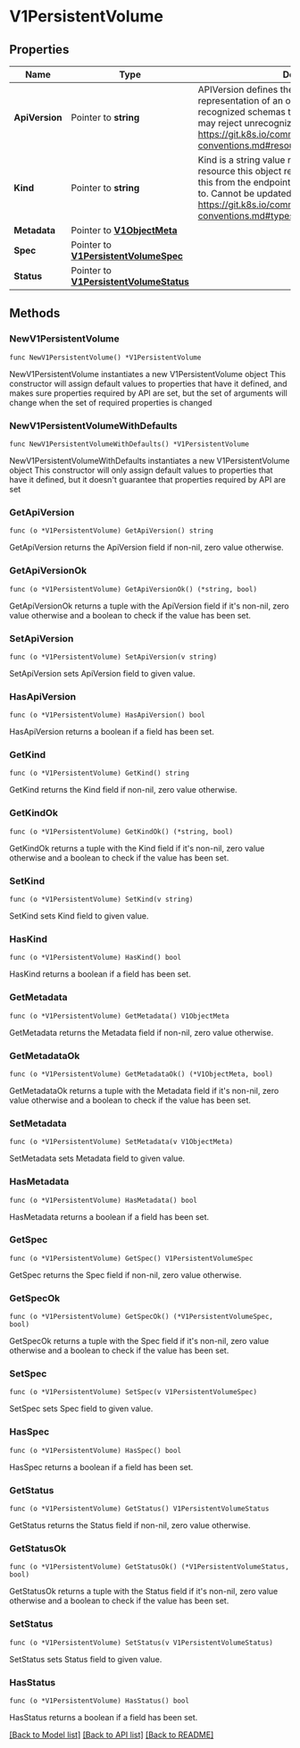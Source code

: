 # V1PersistentVolume

## Properties

Name | Type | Description | Notes
------------ | ------------- | ------------- | -------------
**ApiVersion** | Pointer to **string** | APIVersion defines the versioned schema of this representation of an object. Servers should convert recognized schemas to the latest internal value, and may reject unrecognized values. More info: https://git.k8s.io/community/contributors/devel/api-conventions.md#resources | [optional] 
**Kind** | Pointer to **string** | Kind is a string value representing the REST resource this object represents. Servers may infer this from the endpoint the client submits requests to. Cannot be updated. In CamelCase. More info: https://git.k8s.io/community/contributors/devel/api-conventions.md#types-kinds | [optional] 
**Metadata** | Pointer to [**V1ObjectMeta**](V1ObjectMeta.md) |  | [optional] 
**Spec** | Pointer to [**V1PersistentVolumeSpec**](V1PersistentVolumeSpec.md) |  | [optional] 
**Status** | Pointer to [**V1PersistentVolumeStatus**](V1PersistentVolumeStatus.md) |  | [optional] 

## Methods

### NewV1PersistentVolume

`func NewV1PersistentVolume() *V1PersistentVolume`

NewV1PersistentVolume instantiates a new V1PersistentVolume object
This constructor will assign default values to properties that have it defined,
and makes sure properties required by API are set, but the set of arguments
will change when the set of required properties is changed

### NewV1PersistentVolumeWithDefaults

`func NewV1PersistentVolumeWithDefaults() *V1PersistentVolume`

NewV1PersistentVolumeWithDefaults instantiates a new V1PersistentVolume object
This constructor will only assign default values to properties that have it defined,
but it doesn't guarantee that properties required by API are set

### GetApiVersion

`func (o *V1PersistentVolume) GetApiVersion() string`

GetApiVersion returns the ApiVersion field if non-nil, zero value otherwise.

### GetApiVersionOk

`func (o *V1PersistentVolume) GetApiVersionOk() (*string, bool)`

GetApiVersionOk returns a tuple with the ApiVersion field if it's non-nil, zero value otherwise
and a boolean to check if the value has been set.

### SetApiVersion

`func (o *V1PersistentVolume) SetApiVersion(v string)`

SetApiVersion sets ApiVersion field to given value.

### HasApiVersion

`func (o *V1PersistentVolume) HasApiVersion() bool`

HasApiVersion returns a boolean if a field has been set.

### GetKind

`func (o *V1PersistentVolume) GetKind() string`

GetKind returns the Kind field if non-nil, zero value otherwise.

### GetKindOk

`func (o *V1PersistentVolume) GetKindOk() (*string, bool)`

GetKindOk returns a tuple with the Kind field if it's non-nil, zero value otherwise
and a boolean to check if the value has been set.

### SetKind

`func (o *V1PersistentVolume) SetKind(v string)`

SetKind sets Kind field to given value.

### HasKind

`func (o *V1PersistentVolume) HasKind() bool`

HasKind returns a boolean if a field has been set.

### GetMetadata

`func (o *V1PersistentVolume) GetMetadata() V1ObjectMeta`

GetMetadata returns the Metadata field if non-nil, zero value otherwise.

### GetMetadataOk

`func (o *V1PersistentVolume) GetMetadataOk() (*V1ObjectMeta, bool)`

GetMetadataOk returns a tuple with the Metadata field if it's non-nil, zero value otherwise
and a boolean to check if the value has been set.

### SetMetadata

`func (o *V1PersistentVolume) SetMetadata(v V1ObjectMeta)`

SetMetadata sets Metadata field to given value.

### HasMetadata

`func (o *V1PersistentVolume) HasMetadata() bool`

HasMetadata returns a boolean if a field has been set.

### GetSpec

`func (o *V1PersistentVolume) GetSpec() V1PersistentVolumeSpec`

GetSpec returns the Spec field if non-nil, zero value otherwise.

### GetSpecOk

`func (o *V1PersistentVolume) GetSpecOk() (*V1PersistentVolumeSpec, bool)`

GetSpecOk returns a tuple with the Spec field if it's non-nil, zero value otherwise
and a boolean to check if the value has been set.

### SetSpec

`func (o *V1PersistentVolume) SetSpec(v V1PersistentVolumeSpec)`

SetSpec sets Spec field to given value.

### HasSpec

`func (o *V1PersistentVolume) HasSpec() bool`

HasSpec returns a boolean if a field has been set.

### GetStatus

`func (o *V1PersistentVolume) GetStatus() V1PersistentVolumeStatus`

GetStatus returns the Status field if non-nil, zero value otherwise.

### GetStatusOk

`func (o *V1PersistentVolume) GetStatusOk() (*V1PersistentVolumeStatus, bool)`

GetStatusOk returns a tuple with the Status field if it's non-nil, zero value otherwise
and a boolean to check if the value has been set.

### SetStatus

`func (o *V1PersistentVolume) SetStatus(v V1PersistentVolumeStatus)`

SetStatus sets Status field to given value.

### HasStatus

`func (o *V1PersistentVolume) HasStatus() bool`

HasStatus returns a boolean if a field has been set.


[[Back to Model list]](../README.md#documentation-for-models) [[Back to API list]](../README.md#documentation-for-api-endpoints) [[Back to README]](../README.md)


